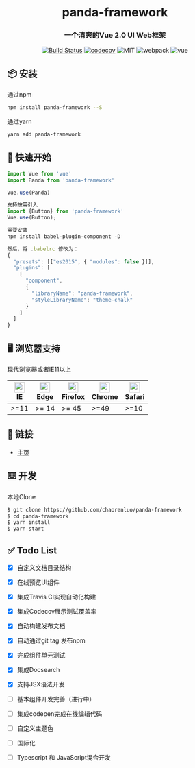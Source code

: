 <p align="center">
  <a href="https://panda-framework.github.io">
  <div style="    display: flex;
    justify-content: center;">
     <div style="   background-repeat: no-repeat	;
  transition: background-color 0.1s ease-out;
  background-position: 50% bottom,50% bottom;
  width: 278px;
  height: 248px;
  margin-bottom: 40px;   background-image: url(https://tinypng.com/images/apng/grass.png), url(https://tinypng.com/images/apng/panda-waving.png);
"></div>
  
  </div>
  </a>
</p>

<h1 align="center">panda-framework</h1>

<h3 align="center">一个清爽的Vue 2.0 UI Web框架</h3>



<div align="center">

[![Build Status](https://travis-ci.com/panda-framework/panda-framework.svg?branch=master)](https://travis-ci.com/panda-framework/panda-framework)
[![codecov](https://codecov.io/gh/panda-framework/panda-framework/branch/master/graph/badge.svg)](https://codecov.io/gh/panda-framework/panda-framework)
![MIT](https://img.shields.io/badge/license-MIT-000000.svg)
![webpack](https://img.shields.io/badge/webpack-4-blue.svg)
![vue](https://img.shields.io/badge/vue-2.6.10-green.svg)

</div>




## 📦 安装
通过npm

```bash
npm install panda-framework --S
```
通过yarn

```bash
yarn add panda-framework
```

## 🔨 快速开始

```javascript
import Vue from 'vue'
import Panda from 'panda-framework'

Vue.use(Panda)

支持按需引入
import {Button} from 'panda-framework'
Vue.use(Button);

需要安装
npm install babel-plugin-component -D

然后，将 .babelrc 修改为：
{
  "presets": [["es2015", { "modules": false }]],
  "plugins": [
    [
      "component",
      {
        "libraryName": "panda-framework",
        "styleLibraryName": "theme-chalk"
      }
    ]
  ]
}
```

## 🖥 浏览器支持

现代浏览器或者IE11以上

| <img src="https://raw.githubusercontent.com/alrra/browser-logos/master/src/edge/edge_48x48.png" alt="IE / Edge" width="24px" height="24px" /></br>IE | <img src="https://raw.githubusercontent.com/alrra/browser-logos/master/src/edge/edge_48x48.png" alt="IE / Edge" width="24px" height="24px" /></br>Edge | <img src="https://raw.githubusercontent.com/alrra/browser-logos/master/src/firefox/firefox_48x48.png" alt="Firefox" width="24px" height="24px" /></br>Firefox | <img src="https://raw.githubusercontent.com/alrra/browser-logos/master/src/chrome/chrome_48x48.png" alt="Chrome" width="24px" height="24px" /> </br>Chrome | <img src="https://raw.githubusercontent.com/alrra/browser-logos/master/src/safari/safari_48x48.png" alt="Safari" width="24px" height="24px" /></br>Safari |
| ---------------------------------------------------------------------------------------------------------------------------------------------------- | ------------------------------------------------------------------------------------------------------------------------------------------------------ | ------------------------------------------------------------------------------------------------------------------------------------------------------------- | ---------------------------------------------------------------------------------------------------------------------------------------------------------- | --------------------------------------------------------------------------------------------------------------------------------------------------------- |
| >=11                                                                                                                                                 | >= 14                                                                                                                                                  | >= 45                                                                                                                                                         | >=49                                                                                                                                                       | >=10                                                                                                                                                      |

## 🔗 链接

- [主页](https://chaorenluo.github.io/panda-framework/docs/index.html#/)


## ⌨️ 开发

本地Clone

```bash
$ git clone https://github.com/chaorenluo/panda-framework
$ cd panda-framework
$ yarn install
$ yarn start
```

## ✅ Todo List

- [x] 自定义文档目录结构
- [x] 在线预览UI组件
- [x] 集成Travis CI实现自动化构建
- [x] 集成Codecov展示测试覆盖率
- [x] 自动构建发布文档 
- [x] 自动通过git tag 发布npm
- [x] 完成组件单元测试
- [x] 集成Docsearch
- [x] 支持JSX语法开发
- [ ] 基本组件开发完善（进行中）
- [ ] 集成codepen完成在线编辑代码
- [ ] 自定义主题色
- [ ] 国际化
- [ ] Typescript 和 JavaScript混合开发



